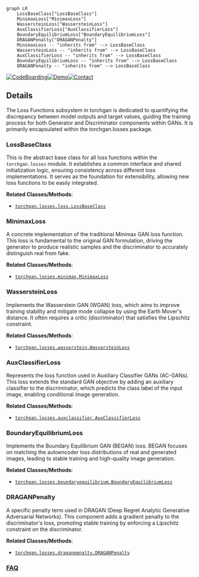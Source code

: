 ```mermaid
graph LR
    LossBaseClass["LossBaseClass"]
    MinimaxLoss["MinimaxLoss"]
    WassersteinLoss["WassersteinLoss"]
    AuxClassifierLoss["AuxClassifierLoss"]
    BoundaryEquilibriumLoss["BoundaryEquilibriumLoss"]
    DRAGANPenalty["DRAGANPenalty"]
    MinimaxLoss -- "inherits from" --> LossBaseClass
    WassersteinLoss -- "inherits from" --> LossBaseClass
    AuxClassifierLoss -- "inherits from" --> LossBaseClass
    BoundaryEquilibriumLoss -- "inherits from" --> LossBaseClass
    DRAGANPenalty -- "inherits from" --> LossBaseClass
```

[![CodeBoarding](https://img.shields.io/badge/Generated%20by-CodeBoarding-9cf?style=flat-square)](https://github.com/CodeBoarding/GeneratedOnBoardings)[![Demo](https://img.shields.io/badge/Try%20our-Demo-blue?style=flat-square)](https://www.codeboarding.org/demo)[![Contact](https://img.shields.io/badge/Contact%20us%20-%20contact@codeboarding.org-lightgrey?style=flat-square)](mailto:contact@codeboarding.org)

## Details

The Loss Functions subsystem in torchgan is dedicated to quantifying the discrepancy between model outputs and target values, guiding the training process for both Generator and Discriminator components within GANs. It is primarily encapsulated within the torchgan.losses package.

### LossBaseClass
This is the abstract base class for all loss functions within the `torchgan.losses` module. It establishes a common interface and shared initialization logic, ensuring consistency across different loss implementations. It serves as the foundation for extensibility, allowing new loss functions to be easily integrated.


**Related Classes/Methods**:

- <a href="https://github.com/torchgan/torchgan/blob/master/torchgan/losses/loss.py" target="_blank" rel="noopener noreferrer">`torchgan.losses.loss.LossBaseClass`</a>


### MinimaxLoss
A concrete implementation of the traditional Minimax GAN loss function. This loss is fundamental to the original GAN formulation, driving the generator to produce realistic samples and the discriminator to accurately distinguish real from fake.


**Related Classes/Methods**:

- <a href="https://github.com/torchgan/torchgan/blob/master/torchgan/losses/minimax.py" target="_blank" rel="noopener noreferrer">`torchgan.losses.minimax.MinimaxLoss`</a>


### WassersteinLoss
Implements the Wasserstein GAN (WGAN) loss, which aims to improve training stability and mitigate mode collapse by using the Earth Mover's distance. It often requires a critic (discriminator) that satisfies the Lipschitz constraint.


**Related Classes/Methods**:

- <a href="https://github.com/torchgan/torchgan/blob/master/torchgan/losses/wasserstein.py" target="_blank" rel="noopener noreferrer">`torchgan.losses.wasserstein.WassersteinLoss`</a>


### AuxClassifierLoss
Represents the loss function used in Auxiliary Classifier GANs (AC-GANs). This loss extends the standard GAN objective by adding an auxiliary classifier to the discriminator, which predicts the class label of the input image, enabling conditional image generation.


**Related Classes/Methods**:

- <a href="https://github.com/torchgan/torchgan/blob/master/torchgan/losses/auxclassifier.py" target="_blank" rel="noopener noreferrer">`torchgan.losses.auxclassifier.AuxClassifierLoss`</a>


### BoundaryEquilibriumLoss
Implements the Boundary Equilibrium GAN (BEGAN) loss. BEGAN focuses on matching the autoencoder loss distributions of real and generated images, leading to stable training and high-quality image generation.


**Related Classes/Methods**:

- <a href="https://github.com/torchgan/torchgan/blob/master/torchgan/losses/boundaryequilibrium.py" target="_blank" rel="noopener noreferrer">`torchgan.losses.boundaryequilibrium.BoundaryEquilibriumLoss`</a>


### DRAGANPenalty
A specific penalty term used in DRAGAN (Deep Regret Analytic Generative Adversarial Networks). This component adds a gradient penalty to the discriminator's loss, promoting stable training by enforcing a Lipschitz constraint on the discriminator.


**Related Classes/Methods**:

- <a href="https://github.com/torchgan/torchgan/blob/master/torchgan/losses/draganpenalty.py" target="_blank" rel="noopener noreferrer">`torchgan.losses.draganpenalty.DRAGANPenalty`</a>




### [FAQ](https://github.com/CodeBoarding/GeneratedOnBoardings/tree/main?tab=readme-ov-file#faq)